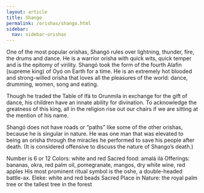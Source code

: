 ```yaml
---
layout: article
title: Shango
permalink: /orishas/shango.html
sidebar:
  nav: sidebar-orishas
---
```


One of the most popular orishas, Shangó rules over lightning, thunder, fire, the drums and dance. He is a warrior orisha with quick wits, quick temper and is the epitomy of virility. Shangó took the form of the fourth Alafin (supreme king) of Oyó on Earth for a time. He is an extremely hot blooded and strong-willed orisha that loves all the pleasures of the world: dance, drumming, women, song and eating.

Though he traded the Table of Ifá to Orunmila in exchange for the gift of dance, his children have an innate ability for divination. To acknowledge the greatness of this king, all in the religion rise out our chairs if we are sitting at the mention of his name.

Shangó does not have roads or “paths” like some of the other orishas, because he is singular in nature. He was one man that was elevated to being an orisha through the miracles he performed to save his people after death.  (It is considered offensive to discuss the nature of Shango’s death.)


Number is 6 or 12
Colors: white and red
Sacred food: amalá ilá
Offerings: bananas, okra, red palm oil, pomegranate, mangos, dry white wine, red apples
His most prominent ritual symbol is the oshe, a double-headed battle-ax.
Eleke: white and red beads
Sacred Place in Nature: the royal palm tree or the tallest tree in the forest
